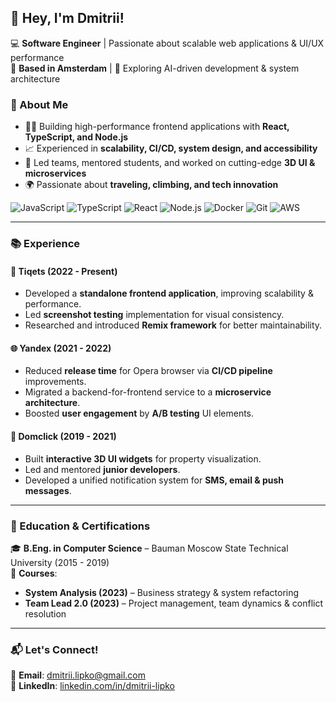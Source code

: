 ## 🚀 Hey, I'm Dmitrii!  
💻 **Software Engineer** | Passionate about scalable web applications & UI/UX performance  
📍 **Based in Amsterdam** | 🎯 Exploring AI-driven development & system architecture  

### 🚀 About Me
- 👨‍💻 Building high-performance frontend applications with **React, TypeScript, and Node.js**  
- 📈 Experienced in **scalability, CI/CD, system design, and accessibility**  
- 🎯 Led teams, mentored students, and worked on cutting-edge **3D UI & microservices**  
- 🌍 Passionate about **traveling, climbing, and tech innovation**

![JavaScript](https://img.shields.io/badge/JavaScript-F7DF1E?style=flat&logo=javascript)  ![TypeScript](https://img.shields.io/badge/TypeScript-007ACC?style=flat&logo=typescript)  ![React](https://img.shields.io/badge/React-61DAFB?style=flat&logo=react)  ![Node.js](https://img.shields.io/badge/Node.js-339933?style=flat&logo=nodedotjs)  ![Docker](https://img.shields.io/badge/Docker-2496ED?style=flat&logo=docker)  ![Git](https://img.shields.io/badge/Git-F05032?style=flat&logo=git)  ![AWS](https://img.shields.io/badge/AWS-232F3E?style=flat&logo=amazon-aws)   

---

### 📚 Experience
#### 🚀 Tiqets (2022 - Present)
- Developed a **standalone frontend application**, improving scalability & performance.  
- Led **screenshot testing** implementation for visual consistency.  
- Researched and introduced **Remix framework** for better maintainability.  

#### 🌐 Yandex (2021 - 2022)
- Reduced **release time** for Opera browser via **CI/CD pipeline** improvements.  
- Migrated a backend-for-frontend service to a **microservice architecture**.  
- Boosted **user engagement** by **A/B testing** UI elements.  

#### 🏡 Domclick (2019 - 2021)
- Built **interactive 3D UI widgets** for property visualization.  
- Led and mentored **junior developers**.  
- Developed a unified notification system for **SMS, email & push messages**.  

---

### 📘 Education & Certifications
🎓 **B.Eng. in Computer Science** – Bauman Moscow State Technical University (2015 - 2019)  
📖 **Courses**:  
- **System Analysis (2023)** – Business strategy & system refactoring  
- **Team Lead 2.0 (2023)** – Project management, team dynamics & conflict resolution  

---

### 📬 Let's Connect!  
💌 **Email**: [dmitrii.lipko@gmail.com](mailto:dmitrii.lipko@gmail.com)  
🔗 **LinkedIn**: [linkedin.com/in/dmitrii-lipko](https://linkedin.com/in/dmitrii-lipko)  
